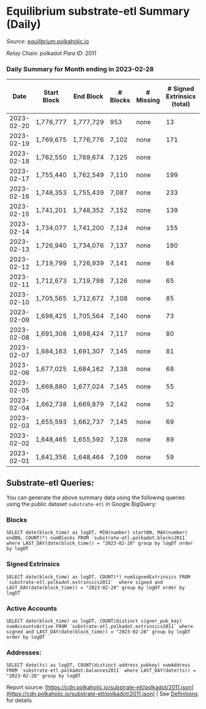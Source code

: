 # Equilibrium substrate-etl Summary (Daily)

_Source_: [equilibrium.polkaholic.io](https://equilibrium.polkaholic.io)

*Relay Chain*: polkadot
*Para ID*: 2011



### Daily Summary for Month ending in 2023-02-28


| Date | Start Block | End Block | # Blocks | # Missing | # Signed Extrinsics (total) | # Active Accounts | # Addresses with Balances | # Events | # Transfers | # XCM Transfers In | # XCM Transfers Out |
| ---- | ----------- | --------- | -------- | --------- | --------------------------- | ----------------- | ------------------------- | -------- | ----------- | ------------------ | ------------------- |
| 2023-02-20 | 1,776,777 | 1,777,729 | 953 | none  | 13 | 13 |  | 41,795 |   |   |   |
| 2023-02-19 | 1,769,675 | 1,776,776 | 7,102 | none  | 171 | 143 |  | 310,440 |   |   |   |
| 2023-02-18 | 1,762,550 | 1,769,674 | 7,125 | none  |  |  | 9,310 |  |   |   |   |
| 2023-02-17 | 1,755,440 | 1,762,549 | 7,110 | none  | 199 | 146 | 9,300 | 301,402 |   |   |   |
| 2023-02-16 | 1,748,353 | 1,755,439 | 7,087 | none  | 233 | 154 |  | 304,378 |   | 22 ($1,061.92) |   |
| 2023-02-15 | 1,741,201 | 1,748,352 | 7,152 | none  | 139 | 132 | 9,261 | 309,387 |   |   |   |
| 2023-02-14 | 1,734,077 | 1,741,200 | 7,124 | none  | 155 | 129 | 9,255 | 308,187 |   |   |   |
| 2023-02-13 | 1,726,940 | 1,734,076 | 7,137 | none  | 180 | 147 | 9,254 | 308,496 |   |   |   |
| 2023-02-12 | 1,719,799 | 1,726,939 | 7,141 | none  | 64 | 50 | 9,160 | 297,745 |   | 7 ($0.85) |   |
| 2023-02-11 | 1,712,673 | 1,719,798 | 7,126 | none  | 65 | 54 | 9,157 | 296,885 |   |   |   |
| 2023-02-10 | 1,705,565 | 1,712,672 | 7,108 | none  | 85 | 49 | 9,157 | 296,245 |   | 23 ($3,967.73) |   |
| 2023-02-09 | 1,698,425 | 1,705,564 | 7,140 | none  | 73 | 46 | 9,140 | 303,699 |   |   |   |
| 2023-02-08 | 1,691,308 | 1,698,424 | 7,117 | none  | 80 | 42 | 9,135 | 297,299 |   |   |   |
| 2023-02-07 | 1,684,163 | 1,691,307 | 7,145 | none  | 81 | 39 | 9,133 | 296,597 |   |   |   |
| 2023-02-06 | 1,677,025 | 1,684,162 | 7,138 | none  | 68 | 35 | 9,132 | 297,258 |   |   |   |
| 2023-02-05 | 1,669,880 | 1,677,024 | 7,145 | none  | 55 | 28 | 9,130 | 296,249 |   |   |   |
| 2023-02-04 | 1,662,738 | 1,669,879 | 7,142 | none  | 52 | 39 | 9,128 | 295,443 |   | 4  |   |
| 2023-02-03 | 1,655,593 | 1,662,737 | 7,145 | none  | 69 | 36 | 9,125 | 296,414 |   | 11  |   |
| 2023-02-02 | 1,648,465 | 1,655,592 | 7,128 | none  | 89 | 45 | 8,995 | 301,181 |   | 5  |   |
| 2023-02-01 | 1,641,356 | 1,648,464 | 7,109 | none  | 59 | 36 | 8,990 | 305,353 |   | 11 ($1.04) |   |

## Substrate-etl Queries:
You can generate the above summary data using the following queries using the public dataset `substrate-etl` in Google BigQuery:


### Blocks
```
SELECT date(block_time) as logDT, MIN(number) startBN, MAX(number) endBN, COUNT(*) numBlocks FROM `substrate-etl.polkadot.blocks2011`  where LAST_DAY(date(block_time)) = "2023-02-28" group by logDT order by logDT
```


### Signed Extrinsics
```
SELECT date(block_time) as logDT, COUNT(*) numSignedExtrinsics FROM `substrate-etl.polkadot.extrinsics2011`  where signed and LAST_DAY(date(block_time)) = "2023-02-28" group by logDT order by logDT
```


### Active Accounts
```
SELECT date(block_time) as logDT, COUNT(distinct signer_pub_key) numAccountsActive FROM `substrate-etl.polkadot.extrinsics2011` where signed and LAST_DAY(date(block_time)) = "2023-02-28" group by logDT order by logDT
```


### Addresses:
```
SELECT date(ts) as logDT, COUNT(distinct address_pubkey) numAddress FROM `substrate-etl.polkadot.balances2011` where LAST_DAY(date(ts)) = "2023-02-28" group by logDT
```



Report source: [https://cdn.polkaholic.io/substrate-etl/polkadot/2011.json](https://cdn.polkaholic.io/substrate-etl/polkadot/2011.json) | See [Definitions](/DEFINITIONS.md) for details
